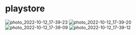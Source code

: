 # playstore


![photo_2022-10-12_17-39-23](https://user-images.githubusercontent.com/113766592/195339424-425dfc92-25c6-4cdb-ae93-8783f3dd19fc.jpg)
![photo_2022-10-12_17-39-20](https://user-images.githubusercontent.com/113766592/195339444-b43f8aa3-57ac-4eaf-9b3c-287d616609eb.jpg)
![photo_2022-10-12_17-39-09](https://user-images.githubusercontent.com/113766592/195339458-046fb5e1-aef9-4603-bca4-6e5c1c7ca230.jpg)
![photo_2022-10-12_17-39-12](https://user-images.githubusercontent.com/113766592/195339472-498122ab-ce7b-489b-8b87-ce42144f788d.jpg)
